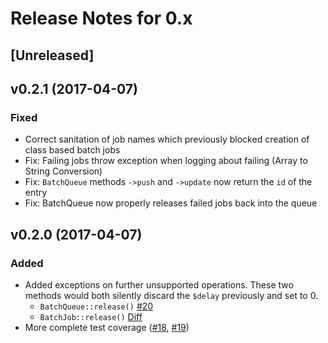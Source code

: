 # Release Notes for 0.x

## [Unreleased]

## v0.2.1 (2017-04-07)

### Fixed
* Correct sanitation of job names which previously blocked creation of class based batch jobs
* Fix: Failing jobs throw exception when logging about failing (Array to String Conversion)
* Fix: `BatchQueue` methods `->push` and `->update` now return the `id` of the entry
* Fix: BatchQueue now properly releases failed jobs back into the queue

## v0.2.0 (2017-04-07)

### Added
* Added exceptions on further unsupported operations. These two methods would both silently discard the `$delay` previously and set to 0.
  * `BatchQueue::release()` [#20](https://github.com/lukewaite/laravel-queue-aws-batch/pull/20)
  * `BatchJob::release()` [Diff](https://github.com/lukewaite/laravel-queue-aws-batch/pull/19/files#diff-fb4479932d3da5ac0014681d4beba72cR38)
* More complete test coverage ([#18](https://github.com/lukewaite/laravel-queue-aws-batch/pull/18), [#19](https://github.com/lukewaite/laravel-queue-aws-batch/pull/19))
